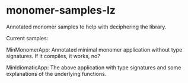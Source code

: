 # monomer-samples-lz
Annotated monomer samples to help with deciphering the library.

Current samples:

MinMonomerApp: Annotated minimal monomer application without type signatures. If it compiles, it works, no?

MinIdiomaticApp:
    The above application with type signatures and some explanations of the
  underlying functions.